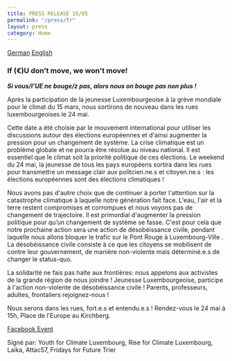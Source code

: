 ```yaml
---
title: PRESS RELEASE 15/05
permalink: "/press/fr"
layout: press
category: Home
---
```


[German](de) [English](en)

### If (€)U don’t move, we won't move!

***Si vous/l’UE ne bouge/z pas, alors nous on bouge pas non plus !***

Après la participation de la jeunesse Luxembourgeoise à la grève mondiale pour le climat du 15 mars, nous sortirons de nouveau dans les rues luxembourgeoises le 24 mai. 

Cette date a été choisie par le mouvement international pour utiliser les discussions autour des élections européennes et d'ainsi augmenter la pression pour un changement de système. La crise climatique est un problème globale et ne pourra être résolue au niveau national. Il est essentiel que le climat soit la priorité politique de ces élections. Le weekend du 24 mai, la jeunesse de tous les pays européens sortira dans les rues pour transmettre un message clair aux politcien.ne.s et citoyen.ne.s : les élections européennes sont des élections climatiques !

Nous avons pas d'autre choix que de continuer à porter l'attention sur la catastrophe climatique à laquelle notre génération fait face. L'eau, l'air et la terre restent compromises et corrompues et nous voyons pas de changement de trajectoire. Il est primordial d'augmenter la pression politique pour qu’un changement de système se fasse. C'est pour cela que notre prochaine action sera une action de désobéissance civile, pendant laquelle nous allons bloquer le trafic sur le Pont Rouge à Luxembourg-Ville . La désobéissance civile consiste à ce que les citoyens se mobilisent de contre leur gouvernement, de manière non-violente mais déterminé.e.s de changer le status-quo.

La solidarité ne fais pas halte aux frontières: nous appelons aux activistes de la grande région de nous joindre !
Jeunesse Luxembourgeoise, participe à l'action non-violente de désobéissance civile ! 
Parents, professeurs, adultes, frontaliers rejoignez-nous ! 

Nous serons dans les rues, fort.e.s et entendu.e.s ! 
Rendez-vous le 24 mai à 15h, Place de l'Europe au Kirchberg.

[Facebook Event](https://www.facebook.com/events/430147554456065/)

Signé par: Youth for Climate Luxembourg, Rise for Climate Luxembourg, Laika, Attac57, Fridays for Future Trier